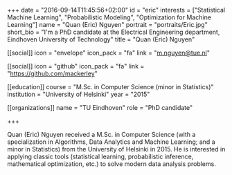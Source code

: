 +++
date = "2016-09-14T11:45:56+02:00"
id = "eric"
interests = ["Statistical Machine Learning", "Probabilistic Modeling", "Optimization for Machine Learning"]
name = "Quan (Eric) Nguyen"
portrait = "portraits/Eric.jpg"
short_bio = "I'm a PhD candidate at the Electrical Engineering department, Eindhoven University of Technology"
title = "Quan (Eric) Nguyen"

[[social]]
    icon = "envelope"
    icon_pack = "fa"
    link = "m.nguyen@tue.nl"

[[social]]
    icon = "github"
    icon_pack = "fa"
    link = "https://github.com/mackerley"

[[education]]
    course = "M.Sc. in Computer Science (minor in Statistics)"
    institution = "University of Helsinki"
    year = "2015"

[[organizations]]
    name = "TU Eindhoven"
    role = "PhD candidate"

+++

Quan (Eric) Nguyen received a M.Sc. in Computer Science (with a specialization in Algorithms, Data Analytics and Machine Learning; and a minor in Statistics) from the University of Helsinki in 2015. He is interested in applying classic tools (statistical learning, probabilistic inference, mathematical optimization, etc.) to solve modern data analysis problems.
